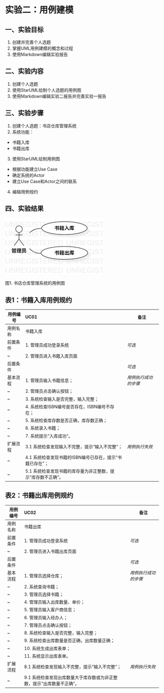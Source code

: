 # 实验二：用例建模

## 一、实验目标
1. 创建并完善个人选题
2. 掌握UML用例建模的概念和过程
3. 使用Markdown编辑实验报告

## 二、实验内容
1. 创建个人选题
2. 使用StarUML绘制个人选题的用例图
3. 使用Markdown编辑实验二报告并完善实验一报告

## 三、实验步骤
1. 创建个人选题：书店仓库管理系统
2. 系统功能：
 - 书籍入库
 - 书籍出库
3. 使用StarUML绘制用例图
 - 根据功能建立Use Case
 - 确定系统的Actor
 - 建立Use Case和Actor之间的联系
4. 编辑用例规约


## 四、实验结果
![用例图](./lab2_UseCaseDiagram.jpg)

图1. 书店仓库管理系统的用例图



## 表1：书籍入库用例规约  

用例编号  | UC01 | 备注  
-|:-|-  
用例名称  | 书籍入库  |   
前置条件  | 1. 管理员成功登录系统     | *可选*  
~| 2. 管理员进入书籍入库页面     |
后置条件  |      | *可选*   
基本流程  | 1. 管理员输入书籍信息；  |*用例执行成功的步骤*    
~| 2. 管理员点击确认按钮；  |    
~| 3. 系统检查输入是否完整，输入完整；  |   
~| 4. 系统检查ISBN编号是否存在，ISBN编号不存在；  |  
~| 5. 系统检查库存数是否正确，库存数正确；  |  
~| 6. 系统录入书籍；  |   
~| 7. 系统提示“入库成功”。  |   
扩展流程  | 3.1 系统检查发现输入不完整，提示“输入不完整”；  |*用例执行失败*    
~| 4.1 系统检查发现书籍的ISBN编号已存在，提示“书籍已存在”；  |  
~| 5.1 系统检查发现书籍的库存量为非正整数，提示“库存数不正确”。 |  


## 表2：书籍出库用例规约  

用例编号  | UC02 | 备注  
-|:-|-  
用例名称  | 书籍出库  |   
前置条件  | 1. 管理员成功登录系统     | *可选*   
~| 2. 管理员进入书籍出库页面     |
后置条件  |      | *可选*   
基本流程  | 1. 管理员选择仓库；  |*用例执行成功的步骤*    
~| 2. 系统查询书籍；  |   
~| 3. 管理员选择书籍；  |   
~| 4. 管理员输入出库数量、单价；  |   
~| 5. 管理员输入客户商信息；  |   
~| 6. 管理员输入经办人；  |   
~| 7. 管理员点击确认按钮；  |   
~| 8. 系统检查输入是否完整，输入完整；  |   
~| 9. 系统检查出库数量是否正确，出库数量正确；  |   
~| 10. 系统生成出库表单；  |   
~| 11. 系统显示出库表单。  |   
扩展流程  | 8.1 系统检查发现输入不完整，提示“输入不完整”；  |*用例执行失败*   
~| 9.1 系统检查发现出库数量大于库存数或为非正整数，提示“出库数量不正确”。  |   